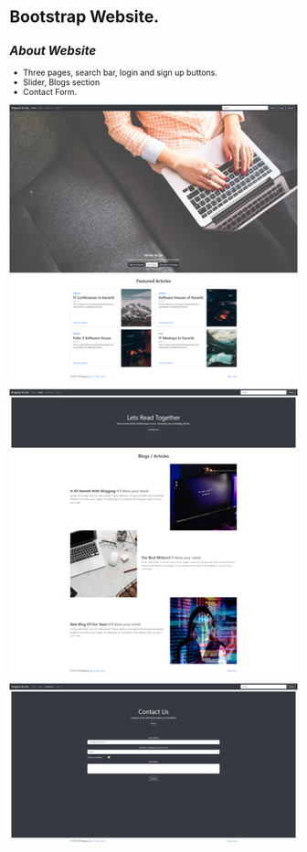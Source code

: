 # Bootstrap Website.

## _About Website_
- Three pages, search bar, login and sign up buttons.
- Slider, Blogs section
- Contact Form.

![N](/bootstrap-website/images/Hello%2C%20world!.png)

![N](/bootstrap-website/images/About.png)

![N](/bootstrap-website/images/Contact%20us.png)